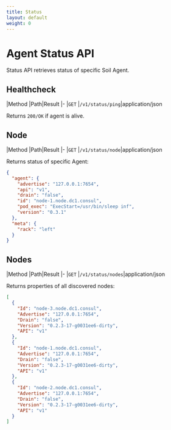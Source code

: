 ```yaml
---
title: Status
layout: default
weight: 0
---
```


# Agent Status API

Status API retrieves status of specific Soil Agent.

## Healthcheck

|Method |Path|Result
|-
|`GET` |`/v1/status/ping`|application/json


Returns `200/OK` if agent is alive.

## Node

|Method |Path|Result
|-
|`GET` |`/v1/status/node`|application/json

Returns status of specific Agent:

```json
{
  "agent": {
    "advertise": "127.0.0.1:7654",
    "api": "v1",
    "drain": "false",
    "id": "node-1.node.dc1.consul",
    "pod_exec": "ExecStart=/usr/bin/sleep inf",
    "version": "0.3.1"
  },
  "meta": {
    "rack": "left"
  }
}
```

## Nodes

|Method |Path|Result
|-
|`GET` |`/v1/status/nodes`|application/json

Returns properties of all discovered nodes:

```json
[
  {
    "Id": "node-3.node.dc1.consul",
    "Advertise": "127.0.0.1:7654",
    "Drain": "false",
    "Version": "0.2.3-17-g0031ee6-dirty",
    "API": "v1"
  },
  {
    "Id": "node-1.node.dc1.consul",
    "Advertise": "127.0.0.1:7654",
    "Drain": "false",
    "Version": "0.2.3-17-g0031ee6-dirty",
    "API": "v1"
  },
  {
    "Id": "node-2.node.dc1.consul",
    "Advertise": "127.0.0.1:7654",
    "Drain": "false",
    "Version": "0.2.3-17-g0031ee6-dirty",
    "API": "v1"
  }
]
```